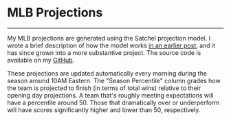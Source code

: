 # MLB Projections

---

My MLB projections are generated using the Satchel projection model. I wrote a brief description of how the model works [in an earlier post](https://andersonfrailey.github.io/blog/Building-an-MLB-Prediction-Model-in-an-Evening.html), and it has since grown into a more substantive project. The source code is available on my [GitHub](https://github.com/andersonfrailey/satchel/tree/main).

These projections are updated automatically every morning during the season around 10AM Eastern. The "Season Percentile" column grades how the team is projected to finish (in terms of total wins) relative to their opening day projections. A team that's roughly meeting expectations will have a percentile around 50. Those that dramatically over or underperform will have scores significantly higher and lower than 50, respectively.
